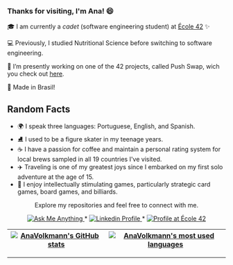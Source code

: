 ### Thanks for visiting, I'm Ana! 😄

🎓 I am currently a _cadet_ (software engineering student) at [École 42](https://www.42sp.org.br/) ✨

💻 Previously, I studied Nutritional Science before switching to software engineering.

🚀 I’m presently working on one of the 42 projects, called Push Swap, wich you check out [here](https://github.com/AnaVolkmann/42_PUSH_SWAP).

🌱 Made in Brasil!

## Random Facts

- 🌍 I speak three languages: Portuguese, English, and Spanish.
- ⛸ I used to be a figure skater in my teenage years.
- ☕ I have a passion for coffee and maintain a personal rating system for local brews sampled in all 19 countries I've visited.
- ✈️ Traveling is one of my greatest joys since I embarked on my first solo adventure at the age of 15.
- 🧩 I enjoy intellectually stimulating games, particularly strategic card games, board games, and billiards.
<p align="center">
Explore my repositories and feel free to connect with me.

<p align="center">
	<a href="mailto:ana.s.volkmann@gmail.com">
		<img alt="Ask Me Anything" src="https://img.shields.io/badge/-Ask_me_anything-blueviolet?style=flat&logo=Gmail&logoColor=white&link=mailto:amanda_pinha@hotmail.com" />
	</a>
	<span> * </span>
	<a href="https://www.linkedin.com/in/ana-laura-volkmann-a60b782bb/recent-activity/all//">
		<img alt="Linkedin Profile" src="https://img.shields.io/badge/-Linkedin_Profile-0072b1?style=flat&logo=Linkedin&logoColor=white&link=https://www.linkedin.com/in/ana-laura-volkmann-a60b782bb/recent-activity/all//" />
	</a>
	<span> * </span>
	<a href="https://profile.intra.42.fr/users/ana-lda-">
 	 	<img alt="Profile at École 42" src="https://img.shields.io/badge/-ana--lda-ff69b4?style=flat&logoColor=white&link=https://profile.intra.42.fr/ana-lda-" />
	</a>
</p>

| [![AnaVolkmann's GitHub stats](https://github-readme-stats.vercel.app/api?username=AnaVolkmann&count_private=true&include_all_commits=true&show_icons=true&hide=issues&hide_border=true&theme=jolly)](https://github.com/AnaVolkmann?tab=repositories) | [![AnaVolkmann's most used languages](https://github-readme-stats.vercel.app/api/top-langs/?username=AnaVolkmann&layout=compact&hide_border=true&theme=jolly)](https://github.com/AnaVolkmann?tab=repositories) |
|:-:|:-:|

---

